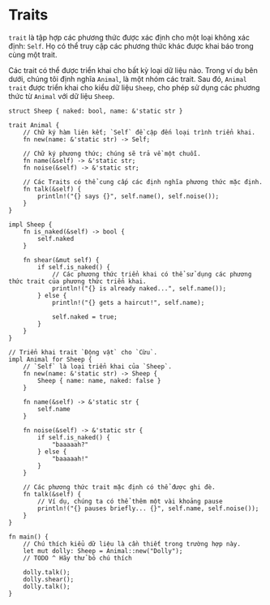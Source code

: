 # Traits

`trait` là tập hợp các phương thức được xác định cho một loại không xác định: `Self`. Họ có thể truy cập các phương thức khác được khai báo trong cùng một trait.

Các trait có thể được triển khai cho bất kỳ loại dữ liệu nào. Trong ví dụ bên dưới, chúng tôi định nghĩa `Animal`, là một nhóm các trait. Sau đó, `Animal` `trait` được triển khai cho kiểu dữ liệu `Sheep`, cho phép sử dụng các phương thức từ `Animal` với dữ liệu `Sheep`.

```rust,editable
struct Sheep { naked: bool, name: &'static str }

trait Animal {
    // Chữ ký hàm liên kết; `Self` đề cập đến loại trình triển khai.
    fn new(name: &'static str) -> Self;

    // Chữ ký phương thức; chúng sẽ trả về một chuỗi.
    fn name(&self) -> &'static str;
    fn noise(&self) -> &'static str;

    // Các Traits có thể cung cấp các định nghĩa phương thức mặc định.
    fn talk(&self) {
        println!("{} says {}", self.name(), self.noise());
    }
}

impl Sheep {
    fn is_naked(&self) -> bool {
        self.naked
    }

    fn shear(&mut self) {
        if self.is_naked() {
            // Các phương thức triển khai có thể sử dụng các phương thức trait của phương thức triển khai.
            println!("{} is already naked...", self.name());
        } else {
            println!("{} gets a haircut!", self.name);

            self.naked = true;
        }
    }
}

// Triển khai trait `Động vật` cho `Cừu`.
impl Animal for Sheep {
    // `Self` là loại triển khai của `Sheep`.
    fn new(name: &'static str) -> Sheep {
        Sheep { name: name, naked: false }
    }

    fn name(&self) -> &'static str {
        self.name
    }

    fn noise(&self) -> &'static str {
        if self.is_naked() {
            "baaaaah?"
        } else {
            "baaaaah!"
        }
    }
    
    // Các phương thức trait mặc định có thể được ghi đè.
    fn talk(&self) {
        // Ví dụ, chúng ta có thể thêm một vài khoảng pause
        println!("{} pauses briefly... {}", self.name, self.noise());
    }
}

fn main() {
    // Chú thích kiểu dữ liệu là cần thiết trong trường hợp này.
    let mut dolly: Sheep = Animal::new("Dolly");
    // TODO ^ Hãy thử bỏ chú thích

    dolly.talk();
    dolly.shear();
    dolly.talk();
}
```
